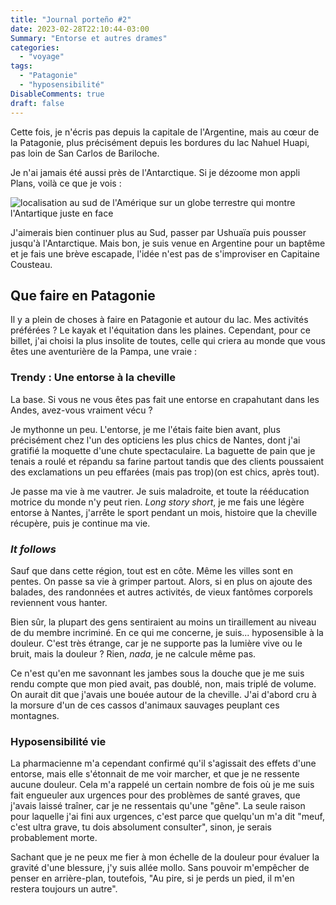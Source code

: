 ```yaml
---
title: "Journal porteño #2"
date: 2023-02-28T22:10:44-03:00
Summary: "Entorse et autres drames"
categories: 
  - "voyage"
tags: 
  - "Patagonie"
  - "hyposensibilité"
DisableComments: true
draft: false
---
```


Cette fois, je n'écris pas depuis la capitale de l'Argentine, mais au cœur de la Patagonie, plus précisément depuis les bordures du lac Nahuel Huapi, pas loin de San Carlos de Bariloche.

Je n'ai jamais été aussi près de l'Antarctique. Si je dézoome mon appli Plans, voilà ce que je vois :

![localisation au sud de l'Amérique sur un globe terrestre qui montre l'Antartique juste en face](/images/mapamundi.jpg)

J'aimerais bien continuer plus au Sud, passer par Ushuaïa puis pousser jusqu'à l'Antarctique. Mais bon, je suis venue en Argentine pour un baptême et je fais une brève escapade, l'idée n'est pas de s'improviser en Capitaine Cousteau.

## Que faire en Patagonie

Il y a plein de choses à faire en Patagonie et autour du lac. Mes activités préférées ? Le kayak et l'équitation dans les plaines. Cependant, pour ce billet, j'ai choisi la plus insolite de toutes, celle qui criera au monde que vous êtes une aventurière de la Pampa, une vraie :

### Trendy : Une entorse à la cheville

La base. Si vous ne vous êtes pas fait une entorse en crapahutant dans les Andes, avez-vous vraiment vécu ?

Je mythonne un peu. L'entorse, je me l'étais faite bien avant, plus précisément chez l'un des opticiens les plus chics de Nantes, dont j'ai gratifié la moquette d'une chute spectaculaire. La baguette de pain que je tenais a roulé et répandu sa farine partout tandis que des clients poussaient des exclamations un peu effarées (mais pas trop)(on est chics, après tout).

Je passe ma vie à me vautrer. Je suis maladroite, et toute la rééducation motrice du monde n'y peut rien. _Long story short_, je me fais une légère entorse à Nantes, j'arrête le sport pendant un mois, histoire que la cheville récupère, puis je continue ma vie.

### _It follows_

Sauf que dans cette région, tout est en côte. Même les villes sont en pentes. On passe sa vie à grimper partout. Alors, si en plus on ajoute des balades, des randonnées et autres activités, de vieux fantômes corporels reviennent vous hanter.

Bien sûr, la plupart des gens sentiraient au moins un tiraillement au niveau de du membre incriminé. En ce qui me concerne, je suis... hyposensible à la douleur. C'est très étrange, car je ne supporte pas la lumière vive ou le bruit, mais la douleur ? Rien, _nada_, je ne calcule même pas.

Ce n'est qu'en me savonnant les jambes sous la douche que je me suis rendu compte que mon pied avait, pas doublé, non, mais triplé de volume. On aurait dit que j'avais une bouée autour de la cheville. J'ai d'abord cru à la morsure d'un de ces cassos d'animaux sauvages peuplant ces montagnes.

### Hyposensibilité vie

La pharmacienne m'a cependant confirmé qu'il s'agissait des effets d'une entorse, mais elle s'étonnait de me voir marcher, et que je ne ressente aucune douleur. Cela m'a rappelé un certain nombre de fois où je me suis fait engueuler aux urgences pour des problèmes de santé graves, que j'avais laissé traîner, car je ne ressentais qu'une "gêne". La seule raison pour laquelle j'ai fini aux urgences, c'est parce que quelqu'un m'a dit "meuf, c'est ultra grave, tu dois absolument consulter", sinon, je serais probablement morte.

Sachant que je ne peux me fier à mon échelle de la douleur pour évaluer la gravité d'une blessure, j'y suis allée mollo. Sans pouvoir m'empêcher de penser en arrière-plan, toutefois, "Au pire, si je perds un pied, il m'en restera toujours un autre".


[/images/mapamundi.jpg]: /images/mapamundi.jpg